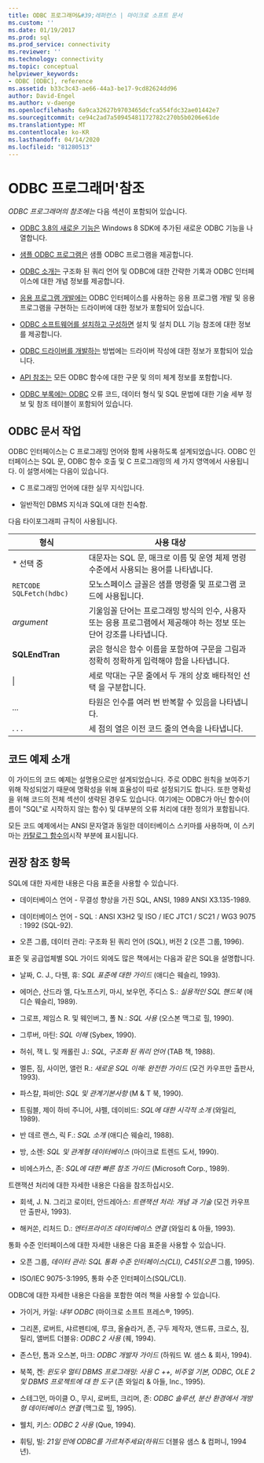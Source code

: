 ```yaml
---
title: ODBC 프로그래머&#39;레퍼런스 | 마이크로 소프트 문서
ms.custom: ''
ms.date: 01/19/2017
ms.prod: sql
ms.prod_service: connectivity
ms.reviewer: ''
ms.technology: connectivity
ms.topic: conceptual
helpviewer_keywords:
- ODBC [ODBC], reference
ms.assetid: b33c3c43-ae66-44a3-be17-9cd82624dd96
author: David-Engel
ms.author: v-daenge
ms.openlocfilehash: 6a9ca32627b9703465dcfca554fdc32ae01442e7
ms.sourcegitcommit: ce94c2ad7a50945481172782c270b5b0206e61de
ms.translationtype: MT
ms.contentlocale: ko-KR
ms.lasthandoff: 04/14/2020
ms.locfileid: "81280513"
---
```

# <a name="odbc-programmer39s-reference"></a>ODBC 프로그래머&#39;참조
*ODBC 프로그래머의 참조에는* 다음 섹션이 포함되어 있습니다.  
  
-   [ODBC 3.8의 새로운 기능은](../../odbc/reference/what-s-new-in-odbc-3-8.md) Windows 8 SDK에 추가된 새로운 ODBC 기능을 나열합니다.  
  
-   [샘플 ODBC 프로그램은](../../odbc/reference/sample-odbc-program.md) 샘플 ODBC 프로그램을 제공합니다.  
  
-   [ODBC 소개는](../../odbc/reference/introduction-to-odbc.md) 구조화 된 쿼리 언어 및 ODBC에 대한 간략한 기록과 ODBC 인터페이스에 대한 개념 정보를 제공합니다.  
  
-   [응용 프로그램 개발에는](../../odbc/reference/develop-app/developing-applications.md) ODBC 인터페이스를 사용하는 응용 프로그램 개발 및 응용 프로그램을 구현하는 드라이버에 대한 정보가 포함되어 있습니다.  
  
-   [ODBC 소프트웨어를 설치하고 구성하면](../../odbc/reference/install/installing-and-configuring-the-odbc-software.md) 설치 및 설치 DLL 기능 참조에 대한 정보를 제공합니다.  
  
-   [ODBC 드라이버를 개발하는](../../odbc/reference/develop-driver/developing-an-odbc-driver.md) 방법에는 드라이버 작성에 대한 정보가 포함되어 있습니다.  
  
-   [API 참조는](../../odbc/reference/syntax/odbc-reference.md) 모든 ODBC 함수에 대한 구문 및 의미 체계 정보를 포함합니다.  
  
-   [ODBC 부록에는 ODBC](../../odbc/reference/appendixes/odbc-appendixes.md) 오류 코드, 데이터 형식 및 SQL 문법에 대한 기술 세부 정보 및 참조 테이블이 포함되어 있습니다.  
  
## <a name="working-with-the-odbc-documentation"></a>ODBC 문서 작업  
 ODBC 인터페이스는 C 프로그래밍 언어와 함께 사용하도록 설계되었습니다. ODBC 인터페이스는 SQL 문, ODBC 함수 호출 및 C 프로그래밍의 세 가지 영역에서 사용됩니다. 이 설명서에는 다음이 있습니다.  
  
-   C 프로그래밍 언어에 대한 실무 지식입니다.  
  
-   일반적인 DBMS 지식과 SQL에 대한 친숙함.  
  
 다음 타이포그래피 규칙이 사용됩니다.  
  
|형식|사용 대상|  
|------------|--------------|  
|* 선택 중|대문자는 SQL 문, 매크로 이름 및 운영 체제 명령 수준에서 사용되는 용어를 나타냅니다.|  
|`RETCODE SQLFetch(hdbc)`|모노스페이스 글꼴은 샘플 명령줄 및 프로그램 코드에 사용됩니다.|  
|*argument*|기울임꼴 단어는 프로그래밍 방식의 인수, 사용자 또는 응용 프로그램에서 제공해야 하는 정보 또는 단어 강조를 나타냅니다.|  
|**SQLEndTran**|굵은 형식은 함수 이름을 포함하여 구문을 그림과 정확히 정확하게 입력해야 함을 나타냅니다.|  
|&#124;|세로 막대는 구문 줄에서 두 개의 상호 배타적인 선택 을 구분합니다.|  
|...|타원은 인수를 여러 번 반복할 수 있음을 나타냅니다.|  
|. . .|세 점의 열은 이전 코드 줄의 연속을 나타냅니다.|  
  
## <a name="about-the-code-examples"></a>코드 예제 소개  
 이 가이드의 코드 예제는 설명용으로만 설계되었습니다. 주로 ODBC 원칙을 보여주기 위해 작성되었기 때문에 명확성을 위해 효율성이 따로 설정되기도 합니다. 또한 명확성을 위해 코드의 전체 섹션이 생략된 경우도 있습니다. 여기에는 ODBC가 아닌 함수(이름이 "SQL"로 시작하지 않는 함수) 및 대부분의 오류 처리에 대한 정의가 포함됩니다.  
  
 모든 코드 예제에서는 ANSI 문자열과 동일한 데이터베이스 스키마를 사용하며, 이 스키마는 [카탈로그 함수의](../../odbc/reference/develop-app/catalog-functions.md)시작 부분에 표시됩니다.  
  
## <a name="recommended-reading"></a>권장 참조 항목  
 SQL에 대한 자세한 내용은 다음 표준을 사용할 수 있습니다.  
  
-   데이터베이스 언어 - 무결성 향상을 가진 SQL, ANSI, 1989 ANSI X3.135-1989.  
  
-   데이터베이스 언어 - SQL : ANSI X3H2 및 ISO / IEC JTC1 / SC21 / WG3 9075 : 1992 (SQL-92).  
  
-   오픈 그룹, 데이터 관리: 구조화 된 쿼리 언어 (SQL), 버전 2 (오픈 그룹, 1996).  
  
 표준 및 공급업체별 SQL 가이드 외에도 많은 책에서는 다음과 같은 SQL을 설명합니다.  
  
-   날짜, C. J., 다웬, 휴: *SQL 표준에 대한 가이드* (애디슨 웨슬리, 1993).  
  
-   에머슨, 산드라 엘, 다노프스키, 마시, 보우먼, 주디스 S.: *실용적인 SQL 핸드북* (애디슨 웨슬리, 1989).  
  
-   그로프, 제임스 R. 및 웨인버그, 폴 N.: *SQL 사용* (오스본 맥그로 힐, 1990).  
  
-   그루버, 마틴: *SQL 이해* (Sybex, 1990).  
  
-   허쉬, 잭 L. 및 캐롤린 J.: *SQL, 구조화 된 쿼리 언어* (TAB 책, 1988).  
  
-   멜튼, 짐, 사이먼, 앨런 R.: *새로운 SQL 이해: 완전한 가이드* (모건 카우프만 출판사, 1993).  
  
-   파스칼, 파비안: *SQL 및 관계기본사항* (M & T 북, 1990).  
  
-   트림블, 제이 하비 주니어, 샤펠, 데이비드: *SQL에 대한 시각적 소개* (와일리, 1989).  
  
-   반 데르 랜스, 릭 F.: *SQL 소개* (애디슨 웨슬리, 1988).  
  
-   방, 소렌: *SQL 및 관계형 데이터베이스* (마이크로 트렌드 도서, 1990).  
  
-   비에스카스, 존: *SQL에 대한 빠른 참조 가이드* (Microsoft Corp., 1989).  
  
 트랜잭션 처리에 대한 자세한 내용은 다음을 참조하십시오.  
  
-   회색, J. N. 그리고 로이터, 안드레아스: *트랜잭션 처리: 개념 과 기술* (모건 카우프만 출판사, 1993).  
  
-   해커쏜, 리처드 D.: *엔터프라이즈 데이터베이스 연결* (와일리 & 아들, 1993).  
  
 통화 수준 인터페이스에 대한 자세한 내용은 다음 표준을 사용할 수 있습니다.  
  
-   오픈 그룹, *데이터 관리: SQL 통화 수준 인터페이스(CLI), C451(오픈* 그룹, 1995).  
  
-   ISO/IEC 9075-3:1995, 통화 수준 인터페이스(SQL/CLI).  
  
 ODBC에 대한 자세한 내용은 다음을 포함한 여러 책을 사용할 수 있습니다.  
  
-   가이거, 카일: *내부 ODBC* (마이크로 소프트 프레스®, 1995).  
  
-   그리폰, 로버트, 샤르펜티에, 루크, 올슐라거, 존, 구두 제작자, 앤드류, 크로스, 짐, 릴리, 앨버트 더블유: *ODBC 2 사용* (퀘, 1994).  
  
-   존스턴, 톰과 오스본, 마크: *ODBC 개발자 가이드* (하워드 W. 샘스 & 회사, 1994).  
  
-   북쪽, 켄: *윈도우 멀티 DBMS 프로그래밍: 사용 C ++, 비주얼 기본, ODBC, OLE 2 및 DBMS 프로젝트에 대 한 도구* (존 와일리 & 아들, Inc., 1995).  
  
-   스테그먼, 마이클 O., 무시, 로버트, 크리머, 존: *ODBC 솔루션, 분산 환경에서 개방형 데이터베이스 연결* (맥그로 힐, 1995).  
  
-   웰치, 키스: *ODBC 2 사용* (Que, 1994).  
  
-   휘팅, 빌: *21일 만에 ODBC를 가르쳐주세요(하워드* 더블유 샘스 & 컴퍼니, 1994년).
